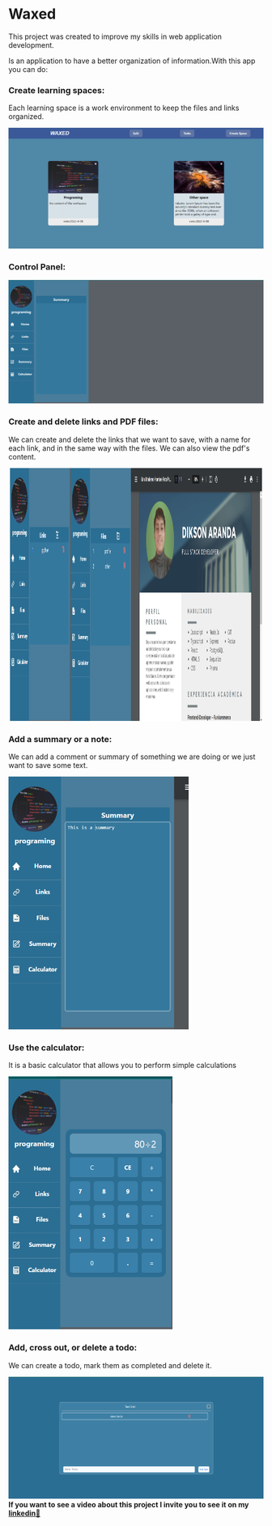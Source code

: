 # Waxed

This project was created to improve my skills in web application development.

Is an application to have a better organization of information.With this app you can do:

### Create learning spaces:

Each learning space is a work environment to keep the files and links organized.

<img src='./Readme/workspace.PNG'/>

### Control Panel:

<img src='./Readme/work.PNG'/>

### Create and delete links and PDF files:

We can create and delete the links that we want to save, with a name for each link, and in the same way with the files. We can also view the pdf's content.

<center>
<img src='./Readme/links.PNG' width='24%' height='500px' /><!--
--><img src='./Readme/profile.PNG' width='75%' height='500px'/>
</center>

### Add a summary or a note:

We can add a comment or summary of something we are doing or we just want to save some text.

<img src='./Readme/summary.PNG' height='500px'/>

### Use the calculator:

It is a basic calculator that allows you to perform simple calculations

<img src='./Readme/calculator.PNG' height='500px'/>


### Add, cross out, or delete a todo:

We can create a todo, mark them as completed and delete it.

<img src='./Readme/todo.PNG' />



<b>
If you want to see a video about this project I invite you to see it on my
<a href='https://www.linkedin.com/feed/update/urn:li:activity:6916778786877235200'>
  linkedin🧨
</a>
  </b>











